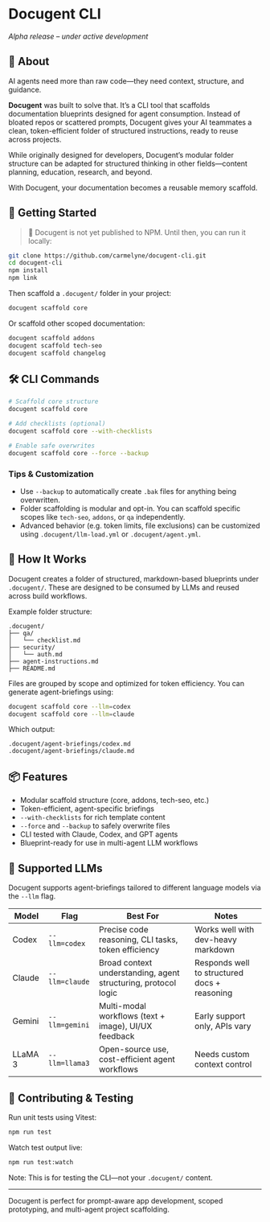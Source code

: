# Docugent CLI

*Alpha release – under active development*

## 🧬 About

AI agents need more than raw code—they need context, structure, and guidance.

**Docugent** was built to solve that. It’s a CLI tool that scaffolds documentation blueprints designed for agent consumption. Instead of bloated repos or scattered prompts, Docugent gives your AI teammates a clean, token-efficient folder of structured instructions, ready to reuse across projects.

While originally designed for developers, Docugent’s modular folder structure can be adapted for structured thinking in other fields—content planning, education, research, and beyond.

With Docugent, your documentation becomes a reusable memory scaffold.

## 🚀 Getting Started

> 🚧 Docugent is not yet published to NPM. Until then, you can run it locally:

```bash
git clone https://github.com/carmelyne/docugent-cli.git
cd docugent-cli
npm install
npm link
```

Then scaffold a `.docugent/` folder in your project:

```bash
docugent scaffold core
```

Or scaffold other scoped documentation:

```bash
docugent scaffold addons
docugent scaffold tech-seo
docugent scaffold changelog
```

## 🛠️ CLI Commands

```bash
# Scaffold core structure
docugent scaffold core

# Add checklists (optional)
docugent scaffold core --with-checklists

# Enable safe overwrites
docugent scaffold core --force --backup
```

### Tips & Customization

- Use `--backup` to automatically create `.bak` files for anything being overwritten.
- Folder scaffolding is modular and opt-in. You can scaffold specific scopes like `tech-seo`, `addons`, or `qa` independently.
- Advanced behavior (e.g. token limits, file exclusions) can be customized using `.docugent/llm-load.yml` or `.docugent/agent.yml`.

## 🧠 How It Works

Docugent creates a folder of structured, markdown-based blueprints under `.docugent/`. These are designed to be consumed by LLMs and reused across build workflows.

Example folder structure:

```
.docugent/
├── qa/
│   └── checklist.md
├── security/
│   └── auth.md
├── agent-instructions.md
├── README.md
```

Files are grouped by scope and optimized for token efficiency. You can generate agent-briefings using:

```bash
docugent scaffold core --llm=codex
docugent scaffold core --llm=claude
```

Which output:

```
.docugent/agent-briefings/codex.md
.docugent/agent-briefings/claude.md
```

## 📦 Features

- Modular scaffold structure (core, addons, tech-seo, etc.)
- Token-efficient, agent-specific briefings
- `--with-checklists` for rich template content
- `--force` and `--backup` to safely overwrite files
- CLI tested with Claude, Codex, and GPT agents
- Blueprint-ready for use in multi-agent LLM workflows

## 🤖 Supported LLMs

Docugent supports agent-briefings tailored to different language models via the `--llm` flag.

| Model      | Flag         | Best For                                       | Notes |
|------------|--------------|------------------------------------------------|-------|
| Codex      | `--llm=codex`  | Precise code reasoning, CLI tasks, token efficiency | Works well with dev-heavy markdown |
| Claude     | `--llm=claude` | Broad context understanding, agent structuring, protocol logic | Responds well to structured docs + reasoning |
| Gemini     | `--llm=gemini` | Multi-modal workflows (text + image), UI/UX feedback | Early support only, APIs vary |
| LLaMA 3    | `--llm=llama3` | Open-source use, cost-efficient agent workflows | Needs custom context control |

## 🧪 Contributing & Testing

Run unit tests using Vitest:

```bash
npm run test
```

Watch test output live:

```bash
npm run test:watch
```

Note: This is for testing the CLI—not your `.docugent/` content.

---

Docugent is perfect for prompt-aware app development, scoped prototyping, and multi-agent project scaffolding.
